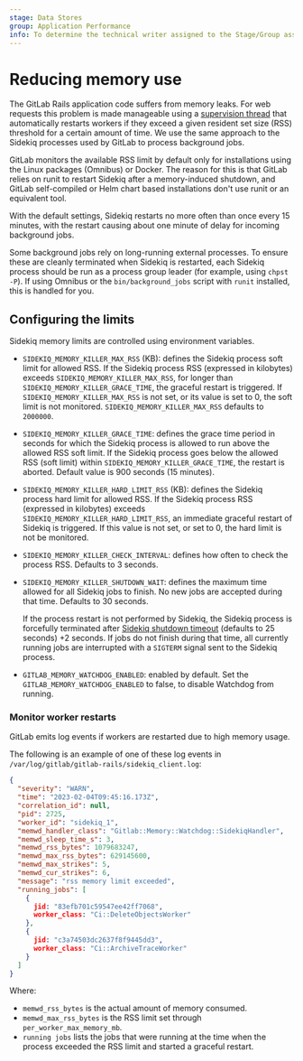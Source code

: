 ```yaml
---
stage: Data Stores
group: Application Performance
info: To determine the technical writer assigned to the Stage/Group associated with this page, see https://about.gitlab.com/handbook/product/ux/technical-writing/#assignments
---
```


# Reducing memory use

The GitLab Rails application code suffers from memory leaks. For web requests
this problem is made manageable using a [supervision thread](../operations/puma.md#reducing-memory-use)
that automatically restarts workers if they exceed a given resident set size (RSS) threshold
for a certain amount of time.
We use the same approach to the Sidekiq processes used by GitLab
to process background jobs.

GitLab monitors the available RSS limit by default only for installations using
the Linux packages (Omnibus) or Docker. The reason for this is that GitLab
relies on runit to restart Sidekiq after a memory-induced shutdown, and GitLab
self-compiled or Helm chart based installations don't use runit or an equivalent tool.

With the default settings, Sidekiq restarts no
more often than once every 15 minutes, with the restart causing about one
minute of delay for incoming background jobs.

Some background jobs rely on long-running external processes. To ensure these
are cleanly terminated when Sidekiq is restarted, each Sidekiq process should be
run as a process group leader (for example, using `chpst -P`). If using Omnibus or the
`bin/background_jobs` script with `runit` installed, this is handled for you.

## Configuring the limits

Sidekiq memory limits are controlled using environment variables.

- `SIDEKIQ_MEMORY_KILLER_MAX_RSS` (KB): defines the Sidekiq process soft limit for allowed RSS.
  If the Sidekiq process RSS (expressed in kilobytes) exceeds `SIDEKIQ_MEMORY_KILLER_MAX_RSS`,
  for longer than `SIDEKIQ_MEMORY_KILLER_GRACE_TIME`, the graceful restart is triggered.
  If `SIDEKIQ_MEMORY_KILLER_MAX_RSS` is not set, or its value is set to 0, the soft limit is not monitored.
  `SIDEKIQ_MEMORY_KILLER_MAX_RSS` defaults to `2000000`.

- `SIDEKIQ_MEMORY_KILLER_GRACE_TIME`: defines the grace time period in seconds for which the Sidekiq process is allowed to run
  above the allowed RSS soft limit. If the Sidekiq process goes below the allowed RSS (soft limit)
  within `SIDEKIQ_MEMORY_KILLER_GRACE_TIME`, the restart is aborted. Default value is 900 seconds (15 minutes).

- `SIDEKIQ_MEMORY_KILLER_HARD_LIMIT_RSS` (KB): defines the Sidekiq process hard limit for allowed RSS.
  If the Sidekiq process RSS (expressed in kilobytes) exceeds `SIDEKIQ_MEMORY_KILLER_HARD_LIMIT_RSS`,
  an immediate graceful restart of Sidekiq is triggered. If this value is not set, or set to 0,
  the hard limit is not be monitored.

- `SIDEKIQ_MEMORY_KILLER_CHECK_INTERVAL`: defines how often to check the process RSS. Defaults to 3 seconds.

- `SIDEKIQ_MEMORY_KILLER_SHUTDOWN_WAIT`: defines the maximum time allowed for all Sidekiq jobs to finish.
  No new jobs are accepted during that time. Defaults to 30 seconds.

  If the process restart is not performed by Sidekiq, the Sidekiq process is forcefully terminated after
  [Sidekiq shutdown timeout](https://github.com/mperham/sidekiq/wiki/Signals#term) (defaults to 25 seconds) +2 seconds.
  If jobs do not finish during that time, all currently running jobs are interrupted with a `SIGTERM` signal
  sent to the Sidekiq process.

- `GITLAB_MEMORY_WATCHDOG_ENABLED`: enabled by default. Set the `GITLAB_MEMORY_WATCHDOG_ENABLED` to false, to disable Watchdog from running.

### Monitor worker restarts

GitLab emits log events if workers are restarted due to high memory usage.

The following is an example of one of these log events in `/var/log/gitlab/gitlab-rails/sidekiq_client.log`:

```json
{
  "severity": "WARN",
  "time": "2023-02-04T09:45:16.173Z",
  "correlation_id": null,
  "pid": 2725,
  "worker_id": "sidekiq_1",
  "memwd_handler_class": "Gitlab::Memory::Watchdog::SidekiqHandler",
  "memwd_sleep_time_s": 3,
  "memwd_rss_bytes": 1079683247,
  "memwd_max_rss_bytes": 629145600,
  "memwd_max_strikes": 5,
  "memwd_cur_strikes": 6,
  "message": "rss memory limit exceeded",
  "running_jobs": [
    {
      jid: "83efb701c59547ee42ff7068",
      worker_class: "Ci::DeleteObjectsWorker"
    },
    {
      jid: "c3a74503dc2637f8f9445dd3",
      worker_class: "Ci::ArchiveTraceWorker"
    }
  ]
}
```

Where:

- `memwd_rss_bytes` is the actual amount of memory consumed.
- `memwd_max_rss_bytes` is the RSS limit set through `per_worker_max_memory_mb`.
- `running jobs` lists the jobs that were running at the time when the process
  exceeded the RSS limit and started a graceful restart.
